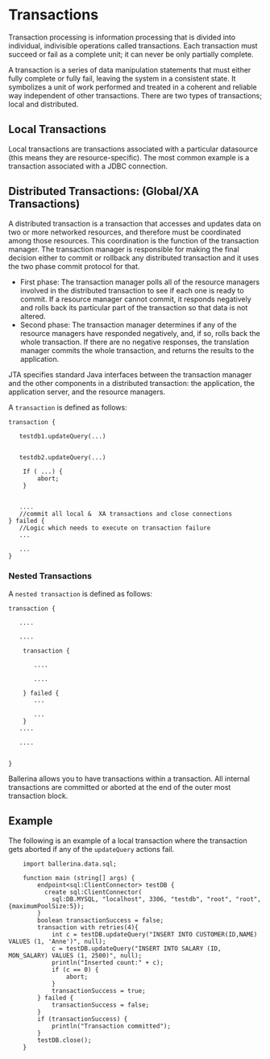 # Transactions

Transaction processing is information processing that is divided into individual, indivisible operations called transactions. Each transaction must succeed or fail as a complete unit; it can never be only partially complete. 

A transaction is a series of data manipulation statements that must either fully complete or fully fail, leaving the system in a consistent state. It symbolizes a unit of work performed and treated in a coherent and reliable way independent of other transactions. There are two types of transactions; local and distributed.

## Local Transactions

Local transactions are transactions associated with a particular datasource (this means they are resource-specific). The most common example is a transaction associated with a JDBC connection.

## Distributed Transactions: (Global/XA Transactions)

A distributed transaction is a transaction that accesses and updates data on two or more networked resources, and therefore must be coordinated among those resources. This coordination is the function of the transaction manager. The transaction manager is responsible for making the final decision either to commit or rollback any distributed transaction and it uses the two phase commit protocol for that.

- First phase: The transaction manager polls all of the resource managers involved in the distributed transaction to see if each one is ready to commit. If a resource manager cannot commit, it responds negatively and rolls back its particular part of the transaction so that data is not altered.
- Second phase: The transaction manager determines if any of the resource managers have responded negatively, and, if so, rolls back the whole transaction. If there are no negative responses, the translation manager commits the whole transaction, and returns the results to the application.

JTA specifies standard Java interfaces between the transaction manager and the other components in a distributed transaction: the application, the application server, and the resource managers. 

A `transaction` is defined as follows:

```ballerina
transaction { 

   testdb1.updateQuery(...) 


   testdb2.updateQuery(...) 

	If ( ...) {
		abort;
	}


   ....
   //commit all local &	 XA transactions and close connections
} failed { 
   //Logic which needs to execute on transaction failure
   ...

   ...
}

```

### Nested Transactions

A `nested transaction` is defined as follows:

```ballerina
transaction { 

   ....

   ....

	transaction {

	   ....

	   ....

	} failed { 
	   ...

	   ...
	}
   ....
   
   ....


} 

```
Ballerina allows you to have transactions within a transaction.  All internal transactions are committed or aborted at the end of the outer most transaction block.

## Example

The following is an example of a local transaction where the transaction gets aborted if any of the `updateQuery` actions fail.

```ballerina
    import ballerina.data.sql;
    
    function main (string[] args) {
        endpoint<sql:ClientConnector> testDB {
          create sql:ClientConnector(
            sql:DB.MYSQL, "localhost", 3306, "testdb", "root", "root", {maximumPoolSize:5});
        }
        boolean transactionSuccess = false;
        transaction with retries(4){
            int c = testDB.updateQuery("INSERT INTO CUSTOMER(ID,NAME) VALUES (1, 'Anne')", null);
            c = testDB.updateQuery("INSERT INTO SALARY (ID, MON_SALARY) VALUES (1, 2500)", null);
            println("Inserted count:" + c);
            if (c == 0) {
                abort;
            }
            transactionSuccess = true;
        } failed {
            transactionSuccess = false;
        }
        if (transactionSuccess) {
            println("Transaction committed");
        }
        testDB.close();
    }


```